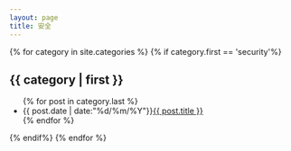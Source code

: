 ```yaml
---
layout: page
title: 安全
---
```



{% for category in site.categories %}
{% if category.first == 'security'%}
<h2>{{ category | first }}</h2>
<ul class="arc-list">
    {% for post in category.last %}
        <li>{{ post.date | date:"%d/%m/%Y"}}<a href="{{ post.url }}">{{ post.title }}</a></li>
    {% endfor %}
</ul>
{% endif%}
{% endfor %}
